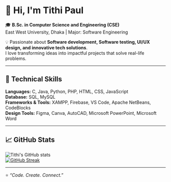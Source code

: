 # 👋 Hi, I'm Tithi Paul  

🎓 **B.Sc. in Computer Science and Engineering (CSE)**  
East West University, Dhaka | Major: Software Engineering  


💡 Passionate about **Software development, Software testing, UI/UX design, and innovative tech solutions**.  
I love transforming ideas into impactful projects that solve real-life problems.

---

## 🧠 Technical Skills

**Languages:** C, Java, Python, PHP, HTML, CSS, JavaScript  
**Database:** SQL, MySQL  
**Frameworks & Tools:** XAMPP, Firebase, VS Code, Apache NetBeans, CodeBlocks  
**Design Tools:** Figma, Canva, AutoCAD, Microsoft PowerPoint, Microsoft Word  

---

## 📈 GitHub Stats

![Tithi's GitHub stats](https://github-readme-stats.vercel.app/api?username=TithiP23&show_icons=true&theme=tokyonight)   
[![GitHub Streak](https://streak-stats.demolab.com/?user=TithiP23&theme=tokyonight)](https://git.io/streak-stats)

---

⭐ *“Code. Create. Connect.”*
